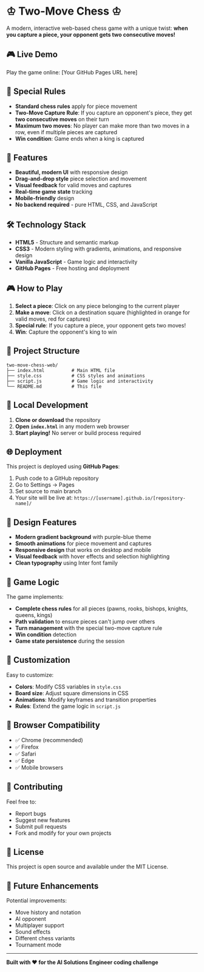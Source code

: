 # ♔ Two-Move Chess ♔

A modern, interactive web-based chess game with a unique twist: **when you capture a piece, your opponent gets two consecutive moves!**

## 🎮 Live Demo

Play the game online: [Your GitHub Pages URL here]

## 🎯 Special Rules

- **Standard chess rules** apply for piece movement
- **Two-Move Capture Rule**: If you capture an opponent's piece, they get **two consecutive moves** on their turn
- **Maximum two moves**: No player can make more than two moves in a row, even if multiple pieces are captured
- **Win condition**: Game ends when a king is captured

## 🚀 Features

- **Beautiful, modern UI** with responsive design
- **Drag-and-drop style** piece selection and movement
- **Visual feedback** for valid moves and captures
- **Real-time game state** tracking
- **Mobile-friendly** design
- **No backend required** - pure HTML, CSS, and JavaScript

## 🛠️ Technology Stack

- **HTML5** - Structure and semantic markup
- **CSS3** - Modern styling with gradients, animations, and responsive design
- **Vanilla JavaScript** - Game logic and interactivity
- **GitHub Pages** - Free hosting and deployment

## 🎮 How to Play

1. **Select a piece**: Click on any piece belonging to the current player
2. **Make a move**: Click on a destination square (highlighted in orange for valid moves, red for captures)
3. **Special rule**: If you capture a piece, your opponent gets two moves!
4. **Win**: Capture the opponent's king to win

## 📁 Project Structure

```
two-move-chess-web/
├── index.html          # Main HTML file
├── style.css           # CSS styles and animations
├── script.js           # Game logic and interactivity
└── README.md           # This file
```

## 🚀 Local Development

1. **Clone or download** the repository
2. **Open `index.html`** in any modern web browser
3. **Start playing!** No server or build process required

## 🌐 Deployment

This project is deployed using **GitHub Pages**:

1. Push code to a GitHub repository
2. Go to Settings → Pages
3. Set source to main branch
4. Your site will be live at: `https://[username].github.io/[repository-name]/`

## 🎨 Design Features

- **Modern gradient background** with purple-blue theme
- **Smooth animations** for piece movement and captures
- **Responsive design** that works on desktop and mobile
- **Visual feedback** with hover effects and selection highlighting
- **Clean typography** using Inter font family

## 🧩 Game Logic

The game implements:
- **Complete chess rules** for all pieces (pawns, rooks, bishops, knights, queens, kings)
- **Path validation** to ensure pieces can't jump over others
- **Turn management** with the special two-move capture rule
- **Win condition** detection
- **Game state persistence** during the session

## 🔧 Customization

Easy to customize:
- **Colors**: Modify CSS variables in `style.css`
- **Board size**: Adjust square dimensions in CSS
- **Animations**: Modify keyframes and transition properties
- **Rules**: Extend the game logic in `script.js`

## 📱 Browser Compatibility

- ✅ Chrome (recommended)
- ✅ Firefox
- ✅ Safari
- ✅ Edge
- ✅ Mobile browsers

## 🤝 Contributing

Feel free to:
- Report bugs
- Suggest new features
- Submit pull requests
- Fork and modify for your own projects

## 📄 License

This project is open source and available under the MIT License.

## 🎯 Future Enhancements

Potential improvements:
- Move history and notation
- AI opponent
- Multiplayer support
- Sound effects
- Different chess variants
- Tournament mode

---

**Built with ❤️ for the AI Solutions Engineer coding challenge** 